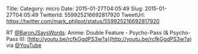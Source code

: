 Title: 
Category: micro
Date: 2015-01-27T04:05:49
Slug: 2015-01-27T04:05:49
TwitterId: 559925216692817920
TweetUrl: https://twitter.com/mark_philpot/status/559925216692817920

RT [@BaronJSaysWords](https://twitter.com/BaronJSaysWords): Anime: Double Feature - Psycho-Pass (&amp; Psycho-Pass II): [http://youtu.be/rcfkGgdPS3w?a](http://youtu.be/rcfkGgdPS3w?a) via [@YouTube](https://twitter.com/YouTube)